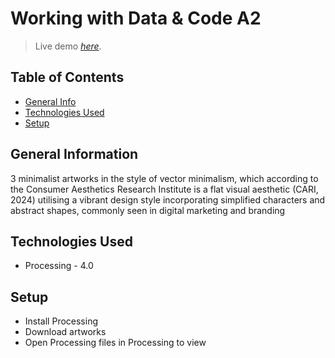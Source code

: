 # Working with Data & Code A2
> Live demo [_here_](https://reliquaries.neocities.org/preview247). <!-- If you have the project hosted somewhere, include the link here. -->

## Table of Contents
* [General Info](#general-information)
* [Technologies Used](#technologies-used)
* [Setup](#setup)
<!-- * [License](#license) -->


## General Information
3 minimalist artworks in the style of vector minimalism, which according to the Consumer Aesthetics Research Institute is a flat visual aesthetic (CARI, 2024) utilising a vibrant design style incorporating simplified characters and abstract shapes, commonly seen in digital marketing and branding
<!-- You don't have to answer all the questions - just the ones relevant to your project. -->


## Technologies Used
- Processing - 4.0

## Setup
- Install Processing
- Download artworks
- Open Processing files in Processing to view
